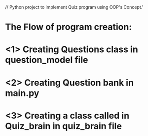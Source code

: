 // Python project to implement Quiz program using OOP's Concept.'

# The Flow of program creation:

# <1> Creating Questions class in question_model file 
# <2> Creating Question bank in main.py
# <3> Creating a class called in Quiz_brain in quiz_brain file 